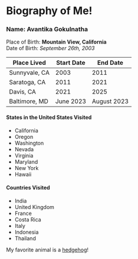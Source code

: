 Biography of Me! 
====================

 
### Name: Avantika Gokulnatha ###

Place of Birth: **Mountain View, California**  
Date of Birth: *September 26th, 2003*

| Place Lived | Start Date | End Date | 
| ------------| -----------| ---------| 
| Sunnyvale, CA | 2003     | 2011     | 
| Saratoga, CA | 2011 | 2021 | 
| Davis, CA | 2021 | 2025 | 
| Baltimore, MD | June 2023 | August 2023 | 

#### States in the United States Visited ####
  * California
  * Oregon
  * Washington
  * Nevada 
  * Virginia
  * Maryland 
  * New York 
  * Hawaii
  
#### Countries Visited ####
  * India
  * United Kingdom
  * France
  * Costa Rica 
  * Italy
  * Indonesia 
  * Thailand 
  
My favorite animal is a [hedgehog](https://en.wikipedia.org/wiki/Hedgehog)! 